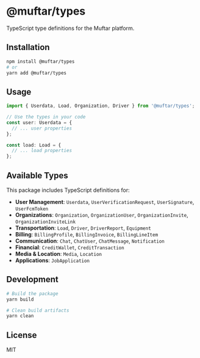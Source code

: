 # @muftar/types

TypeScript type definitions for the Muftar platform.

## Installation

```bash
npm install @muftar/types
# or
yarn add @muftar/types
```

## Usage

```typescript
import { Userdata, Load, Organization, Driver } from '@muftar/types';

// Use the types in your code
const user: Userdata = {
  // ... user properties
};

const load: Load = {
  // ... load properties
};
```

## Available Types

This package includes TypeScript definitions for:

- **User Management**: `Userdata`, `UserVerificationRequest`, `UserSignature`, `UserFcmToken`
- **Organizations**: `Organization`, `OrganizationUser`, `OrganizationInvite`, `OrganizationInviteLink`
- **Transportation**: `Load`, `Driver`, `DriverReport`, `Equipment`
- **Billing**: `BillingProfile`, `BillingInvoice`, `BillingLineItem`
- **Communication**: `Chat`, `ChatUser`, `ChatMessage`, `Notification`
- **Financial**: `CreditWallet`, `CreditTransaction`
- **Media & Location**: `Media`, `Location`
- **Applications**: `JobApplication`

## Development

```bash
# Build the package
yarn build

# Clean build artifacts
yarn clean
```

## License

MIT 